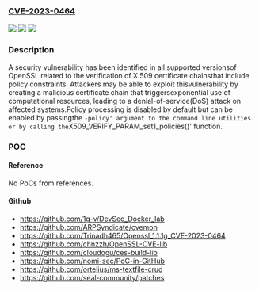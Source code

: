 ### [CVE-2023-0464](https://cve.mitre.org/cgi-bin/cvename.cgi?name=CVE-2023-0464)
![](https://img.shields.io/static/v1?label=Product&message=OpenSSL&color=blue)
![](https://img.shields.io/static/v1?label=Version&message=3.1.0%3C%203.1.1%20&color=brighgreen)
![](https://img.shields.io/static/v1?label=Vulnerability&message=inefficient%20algorithmic%20complexity&color=brighgreen)

### Description

A security vulnerability has been identified in all supported versionsof OpenSSL related to the verification of X.509 certificate chainsthat include policy constraints.  Attackers may be able to exploit thisvulnerability by creating a malicious certificate chain that triggersexponential use of computational resources, leading to a denial-of-service(DoS) attack on affected systems.Policy processing is disabled by default but can be enabled by passingthe `-policy' argument to the command line utilities or by calling the`X509_VERIFY_PARAM_set1_policies()' function.

### POC

#### Reference
No PoCs from references.

#### Github
- https://github.com/1g-v/DevSec_Docker_lab
- https://github.com/ARPSyndicate/cvemon
- https://github.com/Trinadh465/Openssl_1.1.1g_CVE-2023-0464
- https://github.com/chnzzh/OpenSSL-CVE-lib
- https://github.com/cloudogu/ces-build-lib
- https://github.com/nomi-sec/PoC-in-GitHub
- https://github.com/ortelius/ms-textfile-crud
- https://github.com/seal-community/patches

